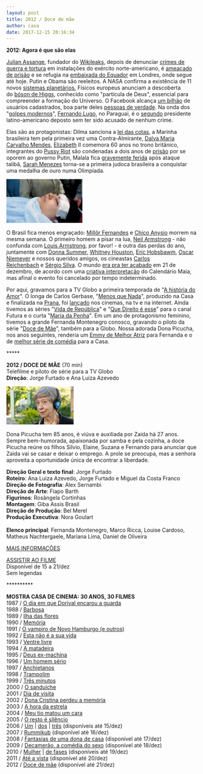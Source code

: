 ```yaml
---
layout: post
title: 2012 / Doce de mãe
author: casa
date: 2017-12-15 20:16:34
---
```

**2012: Agora é que são elas**

[Julian Assange](https://pt.wikipedia.org/wiki/Julian_Assange), fundador do [Wikileaks](https://www.youtube.com/user/TheWikiLeaksChannel), depois de denunciar [crimes de guerra e tortura](https://en.wikipedia.org/wiki/Senate_Intelligence_Committee_report_on_CIA_torture) em instalações do exército norte-americano, é [ameaçado de prisão](https://www.theguardian.com/commentisfree/2012/jul/03/evidence-us-judicial-vendetta-wikileaks-activists-mounts) e se refugia na [embaixada do Equador](https://www.theguardian.com/media/2012/jun/19/julian-assange-wikileaks-asylum-ecuador) em Londres, onde segue até hoje. Putin e Obama são reeleitos. A NASA confirma a existência de 11 novos [sistemas planetários.](https://www.jpl.nasa.gov/news/news.php?release=2012-026) Físicos europeus anunciam a descoberta do [bóson de Higgs](https://www.youtube.com/watch?v=PomrY5i88oo), conhecido como "partícula de Deus", essencial para compreender a formação do Universo. O Facebook alcança [um bilhão](https://www.theguardian.com/technology/2012/oct/04/facebook-hits-billion-users-a-month) de usuários cadastrados, boa parte deles [pessoas de verdade](http://www.bbc.com/portuguese/brasil-42172146). Na onda dos "[golpes modernos](https://www.cartacapital.com.br/internacional/senado-paraguaio-destitui-lugo-e-golpe-relampago-e-consolidado)", [Fernando Lugo](https://pt.wikipedia.org/wiki/Fernando_Lugo), no Paraguai, é o [segundo](https://pt.wikipedia.org/wiki/Golpe_militar_em_Honduras_em_2009) presidente latino-americano deposto sem ter sido acusado de nenhum crime.

Elas são as protagonistas: Dilma sanciona a [lei das cotas](http://g1.globo.com/educacao/noticia/2012/08/dilma-sanciona-cota-de-50-nas-universidades-publicas.html), a Marinha brasileira tem pela primeira vez uma Contra-Almirante, [Dalva Maria Carvalho Mendes](http://g1.globo.com/rio-de-janeiro/noticia/2012/11/primeira-contra-almirante-do-brasil-diz-que-mulheres-tem-visao-diferenciada.html), [Elizabeth](https://en.wikipedia.org/wiki/Elizabeth_II) II comemora 60 anos no trono britânico, integrantes do [Pussy Riot](https://www.youtube.com/watch?v=VakUHHUSdf8) são condenadas a dois anos de [prisão](https://pt.wikipedia.org/wiki/Pussy_Riot) por se oporem ao governo Putin, Malala fica [gravemente ferida](http://www.bbc.com/news/world-asia-19882799) após ataque talibã, [Sarah Menezes](https://youtu.be/Z-zmmvFBR4w) torna-se a primeira judoca brasileira a conquistar uma medalha de ouro numa Olimpíada.

[![](/uploads/malala1.jpg)](https://www.casacinepoa.com.br/uploads/malala2.jpg)

O Brasil fica menos engraçado: [Millôr Fernandes](https://m.folha.uol.com.br/ilustrada/2012/03/1068385-veja-cronologia-e-algumas-obras-de-millor-fernandes.shtml) e [Chico Anysio](https://www.youtube.com/watch?v=pGBb8sm-RNw) morrem na mesma semana. O primeiro homem a pisar na lua, [Neil Armstrong](https://pt.wikipedia.org/wiki/Neil_Armstrong) - não confunda com [Louis Armstrong](https://youtu.be/VqhCQZaH4Vs), por favor! - é outra das perdas do ano, juntamente com [Donna Summer](https://en.wikipedia.org/wiki/Donna_Summer), [Whitney Houston](https://en.wikipedia.org/wiki/Whitney_Houston), [Eric Hobsbawm](https://pt.wikipedia.org/wiki/Eric_Hobsbawm), [Oscar Niemeyer](https://www.youtube.com/watch?v=EAGE3tOgyvk) e nossos queridos amigos, os cineastas [Carlos Reichenbach](https://revistacult.uol.com.br/home/entrevistacarlos-reichenbach/) e [Sérgio Silva](https://pt.wikipedia.org/wiki/S%C3%A9rgio_Silva). O mundo [era pra ter acabado](http://www.ebc.com.br/cultura/2012/12/o-dia-em-que-o-mundo-nao-acabou) em 21 de dezembro, de acordo com uma [criativa interpretação](https://veja.abril.com.br/ciencia/calendario-maia-nao-profetiza-fim-do-mundo-diz-antropologo) do Calendário Maia, mas afinal o evento foi cancelado por tempo indeterminado.

Por aqui, gravamos para a TV Globo a primeira temporada de "[A história do Amor](https://www.casacinepoa.com.br/filmes/a-hist%C3%B3ria-do-amor/)". O longa de Carlos Gerbase, "[Menos que Nada](https://www.casacinepoa.com.br/filmes/menos-que-nada/)", produzido na Casa e finalizada na [Prana](http://www.pranafilmes.com.br/), foi [lançado](http://g1.globo.com/pop-arte/cinema/noticia/2012/07/estreia-brasileiro-menos-que-nada-e-lancado-no-cinema-e-web1.html?openGallery=true&photoIndex=1&sub=true) nos cinemas, na tv e na internet. Ainda tivemos as séries "[Vida de República](https://www.casacinepoa.com.br/filmes/vida-de-rep%C3%BAblica/)" e "[Que Direito é esse](https://www.casacinepoa.com.br/filmes/que-direito/)" para o canal Futura e o curta "[Maria da Penha](https://www.casacinepoa.com.br/filmes/maria-da-penha-um-caso-de-lit%C3%ADgio-internacional/)". Em um ano de protagonismo feminino, tivemos a grande Fernanda Montenegro conosco, gravando o piloto da série "[Doce de Mãe](https://www.casacinepoa.com.br/filmes/doce-de-m%C3%A3e-telefilme/)", também para a Globo. Nossa adorada Dona Picucha, nos anos seguintes, renderia um [Emmy de Melhor Atriz](https://www.youtube.com/watch?v=xLi4BGpRPdw) para Fernanda e o de [melhor série de comédia](https://www.youtube.com/watch?v=BDl1AxU_C8I) para a Casa.

\*\*\*\**

**2012 / DOCE DE MÃE** (70 min)\
Telefilme e piloto de série para a TV Globo\
**Direção**: Jorge Furtado e Ana Luiza Azevedo

![](/uploads/ddmp-im.jpg)

Dona Picucha tem 85 anos, é viúva e auxiliada por Zaida há 27 anos. Sempre bem-humorada, apaixonada por samba e pela cozinha, a doce Picucha reúne os filhos Silvio, Elaine, Suzana e Fernando para anunciar que Zaida vai se casar e deixar o emprego. A prole se preocupa, mas a senhora aproveita a oportunidade única de encontrar a liberdade.

**Direção Geral e texto final**: Jorge Furtado\
**Roteiro**: Ana Luiza Azevedo, Jorge Furtado e Miguel da Costa Franco\
**Direção de Fotografia**: Alex Sernambi\
**Direção de Arte**: Fiapo Barth\
**Figurinos**: Rosângela Cortinhas\
**Montagem**: Giba Assis Brasil\
**Direção de Produção**: Bel Merel\
**Produção Executiva**: Nora Goulart\
\
**Elenco principal**: Fernanda Montenegro, Marco Ricca, Louise Cardoso, Matheus Nachtergaele, Mariana Lima, Daniel de Oliveira

[MAIS INFORMAÇÕES](https://www.casacinepoa.com.br/filmes/doce-de-m%C3%A3e-telefilme/)

[A﻿SSISTIR AO FILME](https://vimeo.com/239012014)\
Disponível de 15 a 21/dez\
Sem legendas

\*\*\*\*\*\*\*\*\*\*

**MOSTRA CASA DE CINEMA: 30 ANOS, 30 FILMES**\
1987 / [O dia em que Dorival encarou a guarda](https://www.casacinepoa.com.br/blog/2017-11-20-1986-87-o-dia-em-que-dorival-encarou-a-guarda/)\
1988 / [Barbosa](https://www.casacinepoa.com.br/blog/2017-11-21-1988-barbosa/)[](http://www.casacinepoa.com.br/o-blog/casa-30-anos/1988-barbosa)\
1989 / [Ilha das flores](https://www.casacinepoa.com.br/blog/2017-11-22-1989-ilha-das-flores/)\
1990 / [Memória](https://www.casacinepoa.com.br/blog/2017-11-23-1990-mem%C3%B3ria/)\
1991 / [O vampiro de Novo Hamburgo (e outros)](https://www.casacinepoa.com.br/blog/2017-11-24-1991-o-vampiro-de-novo-hamburgo-e-outros/)\
1992 / [Esta não é a sua vida](https://www.casacinepoa.com.br/blog/2017-11-25-1992-esta-n%C3%A3o-%C3%A9-a-sua-vida/)\
1993 / [Ventre livre](https://www.casacinepoa.com.br/blog/2017-11-26-1993-ventre-livre/)\
1994 / [A matadeira](https://www.casacinepoa.com.br/blog/2017-11-27-1994-a-matadeira/)\
1995 / [Deus ex-machina](https://www.casacinepoa.com.br/blog/2017-11-28-1995-deus-ex-machina/)\
1996 / [Um homem sério](https://www.casacinepoa.com.br/blog/2017-11-29-1996-um-homem-s%C3%A9rio/)\
1997 / [Anchietanos](https://www.casacinepoa.com.br/blog/2017-11-30-1997-anchietanos/)\
1998 / [Trampolim](https://www.casacinepoa.com.br/blog/2017-12-01-1998-trampolim/)\
1999 / [Três minutos](https://www.casacinepoa.com.br/blog/2017-12-02-1999-tr%C3%AAs-minutos/)\
2000 / [O sanduíche](https://www.casacinepoa.com.br/blog/2017-12-03-2000-o-sandu%C3%ADche/)\
2001 / [Dia de visita](https://www.casacinepoa.com.br/blog/2017-12-04-2001-dia-de-visita/)\
2002 / [Dona Cristina perdeu a memória](https://www.casacinepoa.com.br/blog/2017-12-05-2002-dona-cristina-perdeu-a-mem%C3%B3ria/)\
2003 / [A hora da estrela](https://www.casacinepoa.com.br/blog/2017-12-06-2003-a-hora-da-estrela/)\
2004 / [Meu tio matou um cara](https://www.casacinepoa.com.br/blog/2017-12-07-2004-meu-tio-matou-um-cara/)\
2005 / [O resto é silêncio](https://www.casacinepoa.com.br/blog/2017-12-08-2005-o-resto-%C3%A9-sil%C3%AAncio/)\
2006 / [Um](https://vimeo.com/242292428) | [dos](https://vimeo.com/242294379) | [três](https://vimeo.com/242296023) (disponíveis até 15/dez)\
2007 / [Rummikub](https://vimeo.com/240533542) (disponível até 16/dez)\
2008 / [Fantasias de uma dona de casa](https://vimeo.com/240855811) (disponível até 17/dez)\
2009 / [Decamerão, a comédia do sexo](https://vimeo.com/242297960) (disponível até 18/dez)\
2010 / [Mulher](https://vimeo.com/243208959) | [de fases](https://vimeo.com/244361035) (disponíveis até 19/dez)\
2011 / [Até a vista](https://vimeo.com/243215363) (disponível até 20/dez)\
2012 / [Doce de mãe](https://vimeo.com/239012014) (disponível até 21/dez)